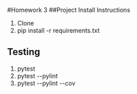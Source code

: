 #Homework 3
##Project Install Instructions

1. Clone
2. pip install -r requirements.txt

## Testing

1. pytest
2. pytest --pylint 
3. pytest --pylint --cov

